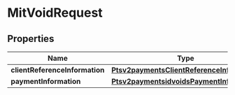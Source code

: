 
# MitVoidRequest

## Properties
Name | Type | Description | Notes
------------ | ------------- | ------------- | -------------
**clientReferenceInformation** | [**Ptsv2paymentsClientReferenceInformation**](Ptsv2paymentsClientReferenceInformation.md) |  |  [optional]
**paymentInformation** | [**Ptsv2paymentsidvoidsPaymentInformation**](Ptsv2paymentsidvoidsPaymentInformation.md) |  |  [optional]



